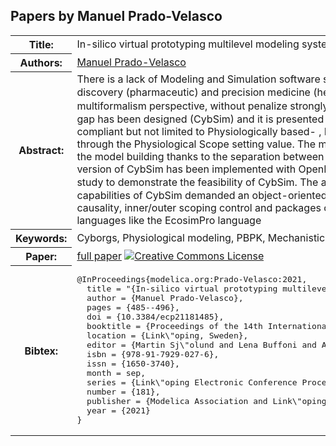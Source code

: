 ## Papers by Manuel Prado-Velasco
<table><tr><th>Title:</th>
<td>In-silico virtual prototyping multilevel modeling system for Cyborgs (CybSim) as a novel approach for current challenges in biosciencies</td>
</tr>
<tr><th>Authors:</th>
<td>
<a href="/proceedings/authors/ManuelPrado-Velasco">Manuel Prado-Velasco</a></td>
</tr>
<tr><th>Abstract:</th>
<td>There is a lack of Modeling and Simulation software systems in the bioscience arena that give both solutions compliant with current methodologies in drug discovery (pharmaceutic) and precision medicine (healthcare) ﬁelds, besides to support the addition of new biological mecha- nisms under a multilevel and multiformalism perspective, without penalize strongly the model sharing and reusing. A novel modeling and simulation software that tries to ﬁll the previous gap has been designed (CybSim) and it is presented in this work. CybSim is a platform for multilevel modeling of physiological - cybernetic sys- tems, compliant but not limited to Physiologically based- , Pharmacokinetic and Pharmacodynamic (PBPK/PK/PD) methodologies. This capability is governed through the Physiological Scope setting value. The main physiologi- cal components are mechanistic. The underlying mechanisms may be changed during the model building thanks to the separation between mechanisms and physiological instances. This capability is based on a multilayer design. A preliminary version of CybSim has been implemented with OpenModelica (v1.14.1). A PBPK semiphysiological model published previously has been built as a case study to demonstrate the feasibility of CybSim. The accuracy of CybSim was veriﬁed during preliminary development phases. The two pointed out capabilities of CybSim demanded an object-oriented and acausal equation- based modeling language, able to support classes’ redeclaration, connectors’ causality, inner/outer scoping control and packages organization. These features are not supported by other modern acausal equation-based modeling languages like the EcosimPro language</td></tr>
<tr><th>Keywords:</th>
<td>Cyborgs, Physiological modeling, PBPK, Mechanistic Modeling, acausal equation-based Modeling</td></tr>
<tr><th>Paper:</th>
<td><a href="https://doi.org/10.3384/ecp21181485">full paper</a> <a rel="license" href="http://creativecommons.org/licenses/by/4.0/"><img alt="Creative Commons License" style="border-width:0" src="https://i.creativecommons.org/l/by/4.0/80x15.png" /></a></td>
</tr>
<tr><th>Bibtex:</th>
<td><pre>
@InProceedings{modelica.org:Prado-Velasco:2021,
  title = &quot;{In-silico virtual prototyping multilevel modeling system for Cyborgs (CybSim) as a novel approach for current challenges in biosciencies}&quot;,
  author = {Manuel Prado-Velasco},
  pages = {485--496},
  doi = {10.3384/ecp21181485},
  booktitle = {Proceedings of the 14th International Modelica Conference},
  location = {Link\&quot;oping, Sweden},
  editor = {Martin Sj\&quot;olund and Lena Buffoni and Adrian Pop and Lennart Ochel},
  isbn = {978-91-7929-027-6},
  issn = {1650-3740},
  month = sep,
  series = {Link\&quot;oping Electronic Conference Proceedings},
  number = {181},
  publisher = {Modelica Association and Link\&quot;oping University Electronic Press},
  year = {2021}
}
</pre></td></tr>
</table><br>
